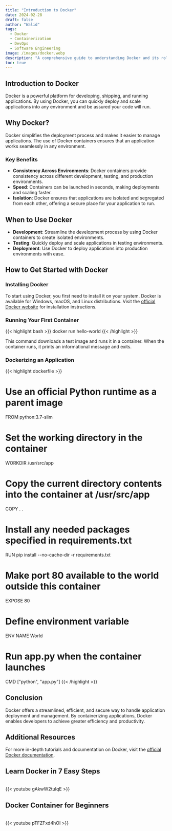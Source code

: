 ```yaml
---
title: "Introduction to Docker"
date: 2024-02-28
draft: false
author: "Walid"
tags:
  - Docker
  - Containerization
  - DevOps
  - Software Engineering
image: /images/docker.webp
description: "A comprehensive guide to understanding Docker and its role in modern software development."
toc: true
---
```


## Introduction to Docker

Docker is a powerful platform for developing, shipping, and running applications. By using Docker, you can quickly deploy and scale applications into any environment and be assured your code will run.

## Why Docker?

Docker simplifies the deployment process and makes it easier to manage applications. The use of Docker containers ensures that an application works seamlessly in any environment.

### Key Benefits

- **Consistency Across Environments**: Docker containers provide consistency across different development, testing, and production environments.
- **Speed**: Containers can be launched in seconds, making deployments and scaling faster.
- **Isolation**: Docker ensures that applications are isolated and segregated from each other, offering a secure place for your application to run.

## When to Use Docker

- **Development**: Streamline the development process by using Docker containers to create isolated environments.
- **Testing**: Quickly deploy and scale applications in testing environments.
- **Deployment**: Use Docker to deploy applications into production environments with ease.

## How to Get Started with Docker

### Installing Docker

To start using Docker, you first need to install it on your system. Docker is available for Windows, macOS, and Linux distributions. Visit the [official Docker website](https://docs.docker.com/get-docker/) for installation instructions.

### Running Your First Container

{{< highlight bash >}}
docker run hello-world
{{< /highlight >}}

This command downloads a test image and runs it in a container. When the container runs, it prints an informational message and exits.

### Dockerizing an Application

{{< highlight dockerfile >}}
# Use an official Python runtime as a parent image
FROM python:3.7-slim

# Set the working directory in the container
WORKDIR /usr/src/app

# Copy the current directory contents into the container at /usr/src/app
COPY . .

# Install any needed packages specified in requirements.txt
RUN pip install --no-cache-dir -r requirements.txt

# Make port 80 available to the world outside this container
EXPOSE 80

# Define environment variable
ENV NAME World

# Run app.py when the container launches
CMD ["python", "app.py"]
{{< /highlight >}}

## Conclusion

Docker offers a streamlined, efficient, and secure way to handle application deployment and management. By containerizing applications, Docker enables developers to achieve greater efficiency and productivity.

## Additional Resources

For more in-depth tutorials and documentation on Docker, visit the [official Docker documentation](https://docs.docker.com/).

## Learn Docker in 7 Easy Steps

<br>
{{< youtube gAkwW2tuIqE >}}
<br>

## Docker Container for Beginners

<br>
{{< youtube pTFZFxd4hOI >}}
<br>
